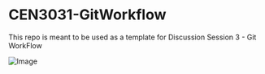 # CEN3031-GitWorkflow
This repo is meant to be used as a template for Discussion Session 3 - Git WorkFlow

![Image](https://github.com/kapooramanpreet/CEN3031-GitWorkflow/blob/master/TemplateImage.png)
